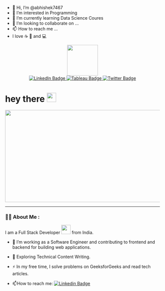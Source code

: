 - 👋 Hi, I’m @abhishek7467
- 👀 I’m interested in Programming
- 🌱 I’m currently learning Data Science Coures
- 💞️ I’m looking to collaborate on ...
- 📫 How to reach me ...
- I love ☕ 🍕 and 💻


<div id="header" align="center">
  <img src="https://media.giphy.com/media/M9gbBd9nbDrOTu1Mqx/giphy.gif" width="100"/>
</div>

<div id="badges" align="center">
  <a href="https://public.tableau.com/app/profile/abhishek.kumar4541">
     <img src="https://img.shields.io/badge/Tableau-blue?style=for-the-badge&logo=tableau&logoColor=white" alt="LinkedIn Badge"/>

  </a>
  <a href="https://www.linkedin.com/in/abhishek-kumar-aa1224206/">
    <img src="https://img.shields.io/badge/Linkedin-red?style=for-the-badge&logo=linkedin&logoColor=white" alt="Tableau Badge"/>
  </a>
  <a href="https://twitter.com/Abhishe45580955?t=Sb493uEapJbYPKULd6R5ug&s=09">
    <img src="https://img.shields.io/badge/Twitter-blue?style=for-the-badge&logo=twitter&logoColor=white" alt="Twitter Badge"/>
  </a>
</div>
<div id="git" align="center">
  <img src="https://komarev.com/ghpvc/?username=abhishek7467&style=flat-square&color=blue" alt=""/>
</div>

<h1>
  hey there
  <img src="https://media.giphy.com/media/hvRJCLFzcasrR4ia7z/giphy.gif" width="30px"/>
</h1>
<div align="center">
  <img src="https://media.giphy.com/media/dWesBcTLavkZuG35MI/giphy.gif" width="600" height="300"/>
</div>

---

### :woman_technologist: About Me :
I am a Full Stack Developer <img src="https://media.giphy.com/media/WUlplcMpOCEmTGBtBW/giphy.gif" width="30"> from India.


- :telescope: I’m working as a Software Engineer and contributing to frontend and backend for building web applications.

- :seedling: Exploring Technical Content Writing.

- :zap: In my free time, I solve problems on GeeksforGeeks and read tech articles.

- :mailbox:How to reach me: [![Linkedin Badge](https://img.shields.io/badge/-kakbar-blue?style=flat&logo=Linkedin&logoColor=white)](your-linkedin-url)
<!---
abhishek7467/abhishek7467 is a ✨ special ✨ repository because its `README.md` (this file) appears on your GitHub profile.
You can click the Preview link to take a look at your changes.
--->

